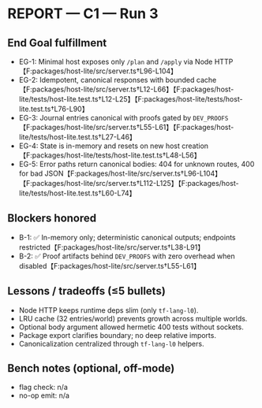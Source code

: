 # REPORT — C1 — Run 3

## End Goal fulfillment
- EG-1: Minimal host exposes only `/plan` and `/apply` via Node HTTP【F:packages/host-lite/src/server.ts†L96-L104】
- EG-2: Idempotent, canonical responses with bounded cache【F:packages/host-lite/src/server.ts†L12-L66】【F:packages/host-lite/tests/host-lite.test.ts†L12-L25】【F:packages/host-lite/tests/host-lite.test.ts†L76-L90】
- EG-3: Journal entries canonical with proofs gated by `DEV_PROOFS`【F:packages/host-lite/src/server.ts†L55-L61】【F:packages/host-lite/tests/host-lite.test.ts†L27-L46】
- EG-4: State is in-memory and resets on new host creation【F:packages/host-lite/tests/host-lite.test.ts†L48-L56】
- EG-5: Error paths return canonical bodies: 404 for unknown routes, 400 for bad JSON【F:packages/host-lite/src/server.ts†L96-L104】【F:packages/host-lite/src/server.ts†L112-L125】【F:packages/host-lite/tests/host-lite.test.ts†L60-L74】

## Blockers honored
- B-1: ✅ In-memory only; deterministic canonical outputs; endpoints restricted【F:packages/host-lite/src/server.ts†L38-L91】
- B-2: ✅ Proof artifacts behind `DEV_PROOFS` with zero overhead when disabled【F:packages/host-lite/src/server.ts†L55-L61】

## Lessons / tradeoffs (≤5 bullets)
- Node HTTP keeps runtime deps slim (only `tf-lang-l0`).
- LRU cache (32 entries/world) prevents growth across multiple worlds.
- Optional body argument allowed hermetic 400 tests without sockets.
- Package export clarifies boundary; no deep relative imports.
- Canonicalization centralized through `tf-lang-l0` helpers.

## Bench notes (optional, off-mode)
- flag check: n/a
- no-op emit: n/a
